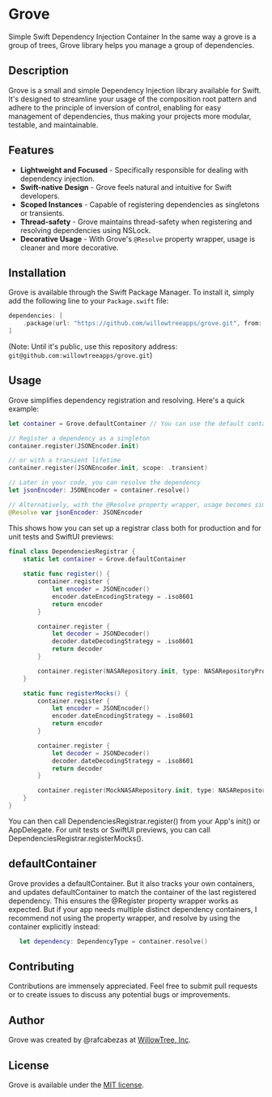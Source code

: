 # Grove
Simple Swift Dependency Injection Container
In the same way a grove is a group of trees, Grove library helps you manage a group of dependencies.

## Description
Grove is a small and simple Dependency Injection library available for Swift. It's designed to streamline your usage of the composition root pattern and adhere to the principle of inversion of control, enabling for easy management of dependencies, thus making your projects more modular, testable, and maintainable.

## Features
- **Lightweight and Focused** - Specifically responsible for dealing with dependency injection.
- **Swift-native Design** - Grove feels natural and intuitive for Swift developers.
- **Scoped Instances** - Capable of registering dependencies as singletons or transients.
- **Thread-safety** - Grove maintains thread-safety when registering and resolving dependencies using NSLock.
- **Decorative Usage** - With Grove's `@Resolve` property wrapper, usage is cleaner and more decorative.

## Installation
Grove is available through the Swift Package Manager. To install it, simply add the following line to your `Package.swift` file:

```swift
dependencies: [
    .package(url: "https://github.com/willowtreeapps/grove.git", from: "1.0.0")
]
```

(Note: Until it's public, use this repository address: `git@github.com:willowtreeapps/grove.git`)

## Usage
Grove simplifies dependency registration and resolving. Here's a quick example:

```swift
let container = Grove.defaultContainer // You can use the default container or create your own

// Register a dependency as a singleton 
container.register(JSONEncoder.init)

// or with a transient lifetime
container.register(JSONEncoder.init, scope: .transient)

// Later in your code, you can resolve the dependency
let jsonEncoder: JSONEncoder = container.resolve()

// Alternatively, with the @Resolve property wrapper, usage becomes simpler:
@Resolve var jsonEncoder: JSONEncoder
```

This shows how you can set up a registrar class both for production and for unit tests and SwiftUI previews:

```swift
final class DependenciesRegistrar {
    static let container = Grove.defaultContainer
     
    static func register() {
        container.register {
            let encoder = JSONEncoder()
            encoder.dateEncodingStrategy = .iso8601
            return encoder
        }

        container.register {
            let decoder = JSONDecoder()
            decoder.dateDecodingStrategy = .iso8601
            return decoder
        }

        container.register(NASARepository.init, type: NASARepositoryProtocol.self)
    }

    static func registerMocks() {
        container.register {
            let encoder = JSONEncoder()
            encoder.dateEncodingStrategy = .iso8601
            return encoder
        }

        container.register {
            let decoder = JSONDecoder()
            decoder.dateDecodingStrategy = .iso8601
            return decoder
        }

        container.register(MockNASARepository.init, type: NASARepositoryProtocol.self)
    }
}
```

You can then call DependenciesRegistrar.register() from your App's init() or AppDelegate. For unit tests or SwiftUI previews, you can call DependenciesRegistrar.registerMocks().

## defaultContainer
Grove provides a defaultContainer. But it also tracks your own containers, and updates defaultContainer to match the container of the last registered dependency. This ensures the @Register property wrapper works as expected. But if your app needs multiple distinct dependency containers, I recommend not using the property wrapper, and resolve by using the container explicitly instead:
```swift
   let dependency: DependencyType = container.resolve()
```

## Contributing
Contributions are immensely appreciated. Feel free to submit pull requests or to create issues to discuss any potential bugs or improvements.

## Author
Grove was created by @rafcabezas at [WillowTree, Inc](https://willowtreeapps.com).

## License
Grove is available under the [MIT license](https://opensource.org/licenses/MIT).
